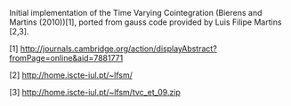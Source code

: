 Initial implementation of the Time Varying Cointegration (Bierens and Martins (2010))[1], ported from gauss code provided by Luis Filipe Martins [2,3]. 


[1] http://journals.cambridge.org/action/displayAbstract?fromPage=online&aid=7881771

[2] http://home.iscte-iul.pt/~lfsm/

[3] http://home.iscte-iul.pt/~lfsm/tvc_et_09.zip
